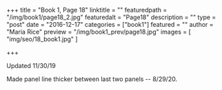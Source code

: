 +++
title = "Book 1, Page 18"
linktitle = ""
featuredpath = "/img/book1/page18_2.jpg"
featuredalt = "Page18"
description = ""
type = "post"
date = "2016-12-17"
categories = ["book1"]
featured = ""
author = "Maria Rice"
preview = "/img/book1_prev/page18.jpg"
images = [ "img/seo/18_book1.jpg" ]

+++

Updated 11/30/19

Made panel line thicker between last two panels -- 8/29/20. 